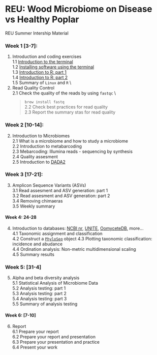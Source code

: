 # REU: Wood Microbiome on Disease vs Healthy Poplar

REU Summer Intership Material 

### Week 1 [3-7]:
1. Introduction and coding exercises \
1.1 [Introduction to the terminal](https://github.com/ricardoi/REEU_intern23/blob/main/practice/Introduction_to_terminal.md) \
1.2 [Installing software using the terminal](https://github.com/ricardoi/REEU_intern23/blob/main/practice/Installing_software_using_terminal.md) \
1.3 [Introduction to R: part 1](https://github.com/ricardoi/REEU_intern23/blob/main/practice/Introduction_to_R_part1.R) \
1.4 [Introduction to R: part 2](https://github.com/ricardoi/REEU_intern23/blob/main/practice/Introduction_to_R_part2.R) \
1.5 Summary of `Linux` and `R` \
2. Read Quality Control \
   2.1 Check the quality of the reads by using `fastqc` \
   > `brew install fastq` \
   2.2 Check best practices for read quality \
   2.3 Report the summary stas for read quality 
   
### Week 2 [10-14]:
2. Introduction to Microbiomes \
2.1 What is a microbiome and how to study a microbiome \
2.2 Introduction to metabarcoding \
2.3 Mebarcoding: Illumina reads - sequencing by synthesis \
2.4 Quality assesment \
2.5 Introduction to [DADA2](https://benjjneb.github.io/dada2/tutorial_1_2.html)
### Week 3 [17-21]:
3. Amplicon Sequence Variants (ASVs)\
3.1 Read assesment and ASV generation: part 1\
3.2 Read assesment and ASV generation: part 2\
3.4 Removing chimaeras\
3.5 Weekly summary
#### Week 4: 24-28
4. Introduction to databases: [NCBI nr](https://www.ncbi.nlm.nih.gov/), [UNITE](https://unite.ut.ee/repository.php), [OomyceteDB](http://www.oomycetedb.org/search.html), more...\
4.1 Taxonomic assignment and classification\
4.2 Construct a [`PhyloSeq`](https://joey711.github.io/phyloseq/index.html) object
4.3 Plotting taxonomic classification: incidence and abudance \
4.4 Ordination analysis: Non-metric multidimensional scaling\
4.5 Summary results
### Week 5: [31-4]
5. Alpha and beta diversity analysis \
5.1 Statistical Analysis of Microbiome Data \
5.2 Analysis testing: part 1\
5.3 Analysis testing: part 2\
5.4 Analysis testing: part 3\
5.5 Summary of analysis testing
#### Week 6: [7-10]
6. Report\
6.1 Prepare your report \
6.2 Prepare your report and presentation\
6.3 Prepare your presentation and practice\
6.4 Present your work

